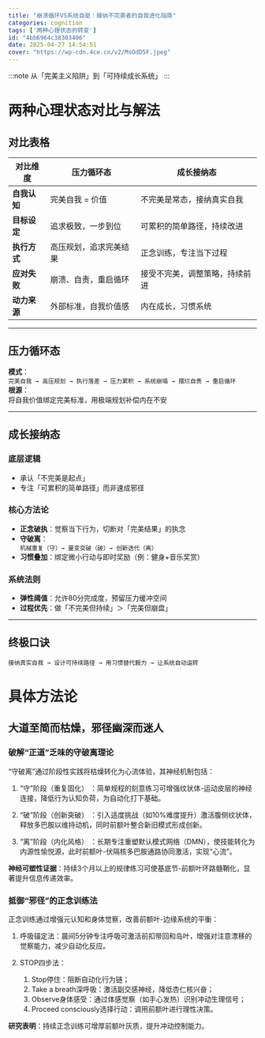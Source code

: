 ```yaml
---
title: "崩溃循环VS系统自驱：接纳不完美者的自我进化指南"
categories: cognition
tags: ['两种心理状态的转变']
id: "4bb6964c38303406"
date: 2025-04-27 14:54:51
cover: "https://wp-cdn.4ce.cn/v2/MsOdD5F.jpeg"
---
```


:::note
从「完美主义陷阱」到「可持续成长系统」
:::

# 两种心理状态对比与解法
  
## 对比表格
| 对比维度       | 压力循环态                  | 成长接纳态                  |
|----------------|-----------------------------|-----------------------------|
| **自我认知**   | 完美自我 = 价值             | 不完美是常态，接纳真实自我  |
| **目标设定**   | 追求极致，一步到位          | 可累积的简单路径，持续改进  |
| **执行方式**   | 高压规划，追求完美结果      | 正念训练，专注当下过程      |
| **应对失败**   | 崩溃、自责，重启循环        | 接受不完美，调整策略，持续前进 |
| **动力来源**   | 外部标准，自我价值感        | 内在成长，习惯系统          |

---

## 压力循环态
**模式**：  
`完美自我 → 高压规划 → 执行落差 → 压力累积 → 系统崩塌 → 摆烂自责 → 重启循环`  
**根源**：  
将自我价值绑定完美标准，用极端规划补偿内在不安

---

## 成长接纳态
### 底层逻辑
- 承认「不完美是起点」
- 专注「可累积的简单路径」而非速成邪径

### 核心方法论
- **正念破执**：觉察当下行为，切断对「完美结果」的执念
- **守破离**：  
  `机械重复（守）→ 量变突破（破）→ 创新迭代（离）`
- **习惯叠加**：绑定微小行动与即时奖励（例：健身+音乐奖赏）

### 系统法则
- **弹性阈值**：允许80分完成度，预留压力缓冲空间
- **过程优先**：做「不完美但持续」＞「完美但崩盘」

---

## 终极口诀
`接纳真实自我 → 设计可持续路径 → 用习惯替代毅力 → 让系统自动运转`

# 具体方法论

## 大道至简而枯燥，邪径幽深而迷人

### 破解“正道”乏味的守破离理论

“守破离”通过阶段性实践将枯燥转化为心流体验，其神经机制包括：

1. “守”阶段（重复固化） ：简单规程的刻意练习可增强纹状体-运动皮层的神经连接，降低行为认知负荷，为自动化打下基础。

2. “破”阶段（创新突破） ：引入适度挑战（如10%难度提升）激活腹侧纹状体，释放多巴胺以维持动机，同时前额叶整合新旧模式形成创新。

3. “离”阶段（内化风格） ：长期专注重塑默认模式网络（DMN），使技能转化为内源性愉悦源，此时前额叶-伏隔核多巴胺通路协同激活，实现“心流”。

**神经可塑性证据**：持续3个月以上的规律练习可使基底节-前额叶环路髓鞘化，显著提升信息传递效率。

### 抵御“邪径”的正念训练法

正念训练通过增强元认知和身体觉察，改善前额叶-边缘系统的平衡：

1. 呼吸锚定法：晨间5分钟专注呼吸可激活前扣带回和岛叶，增强对注意漂移的觉察能力，减少自动化反应。

2. STOP四步法：
    1. Stop停住：阻断自动化行为链；
    2. Take a breath深呼吸：激活副交感神经，降低杏仁核兴奋；
    3. Observe身体感受：通过体感觉察（如手心发热）识别冲动生理信号；
    4. Proceed consciously选择行动：调用前额叶进行理性决策。

**研究表明**：持续正念训练可增厚前额叶灰质，提升冲动控制能力。

